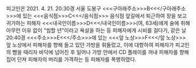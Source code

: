 피고인은 2021. 4. 21. 20:30경 서울 도봉구 <<<구아래주소>>>B<<</구아래주소>>>에 있는 <<<음식점>>>C<<</음식점>>> 음식점 앞길에서 퇴근하여 장을 보고 귀가하는 피해자 <<<내국인이름>>>D<<</내국인이름>>>(여, 63세)에게 술에 취해 아무런 이유 없이 "씹할 년"이라고 욕설을 하는 등 피해자에게 시비를 걸다가, 같은 날 20:40경 <<<주소>>>E<<</주소>>>에 있는 <<<앞 노상>>>F<<</앞 노상>>> 앞 노상에서 피해자를 향해 들고 있던 가방을 휘둘렀고, 이에 대항하여 피해자가 피고인의 뺨을 때리자 바닥에 넘어진 후 일어나 가방 안에서 CD 플레이를 꺼내 피해자를 향해 집어 던져 피해자의 머리를 가격하는 등 피해자를 폭행하였다.